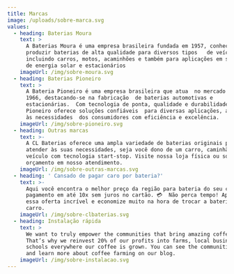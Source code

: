 ```yaml
---
title: Marcas
image: /uploads/sobre-marca.svg
values:
  - heading: Baterias Moura
    text: >
      A Baterias Moura é uma empresa brasileira fundada em 1957, conhecida por
      produzir baterias de alta qualidade para diversos tipos   de veículos,
      incluindo carros, motos, acaminhões e também para aplicações em sistemas
      de energia solar e estacionários
    imageUrl: /img/sobre-moura.svg
  - heading: Baterias Pioneiro
    text: >
      A Bateria Pioneiro é uma empresa brasileira que atua  no mercado desde
      1966, destacando-se na fabricação  de baterias automotivas e
      estacionárias.  Com tecnologia de ponta, qualidade e durabilidade,  a
      Pioneiro oferece soluções confiáveis  para diversas aplicações, atendendo
      às necessidades  dos consumidores com eficiência e excelência.
    imageUrl: /img/sobre-pioneiro.svg
  - heading: Outras marcas
    text: >-
      A CL Baterias oferece uma ampla variedade de baterias originais para
      atender às suas necessidades, seja você dono de um carro, caminhão ou
      veículo com tecnologia start-stop. Visite nossa loja física ou solicite um
      orçamento em nosso atendimento. 
    imageUrl: /img/sobre-outras-marcas.svg
  - heading: ' Cansado de pagar caro por bateria?'
    text: >-
      Aqui você encontra o melhor preço da região para bateria do seu carro, com
      pagamento em até 10x sem juros no cartão. 💳  Não perca tempo! Aproveite
      essa oferta incrível e economize muito na hora de trocar a bateria do seu
      carro.
    imageUrl: /img/sobre-clbaterias.svg
  - heading: Instalação rápida
    text: >
      We want to truly empower the communities that bring amazing coffee to you.
      That’s why we reinvest 20% of our profits into farms, local businesses and
      schools everywhere our coffee is grown. You can see the communities grow
      and learn more about coffee farming on our blog.
    imageUrl: /img/sobre-instalacao.svg
---
```

